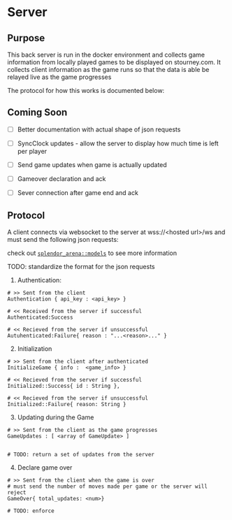 # Server

## Purpose

This back server is run in the docker environment and collects game information from 
locally played games to be displayed on stourney.com. It collects client information
as the game runs so that the data is able be relayed live as the game progresses

The protocol for how this works is documented below:

## Coming Soon
- [ ] Better documentation with actual shape of json requests 
- [ ] SyncClock updates - allow the server to display how much time is left per player
- [ ] Send game updates when game is actually updated
- [ ] Gameover declaration and ack
- [ ] Sever connection after game end and ack


## Protocol 

A client connects via websocket to the server at wss://\<hosted url\>/ws and must
send the following json requests:

check out [`splendor_arena::models`](https://www.github.com/pashneal/splendor_arena)
to see more information

TODO: standardize the format for the json requests

1. Authentication: 

```
# >> Sent from the client
Authentication { api_key : <api_key> } 

# << Received from the server if successful 
Authenticated:Success

# << Recieved from the server if unsuccessful 
Autuhenticated:Failure{ reason : "...<reason>..." }

```

2.  Initialization

```
# >> Sent from the client after authenticated
InitializeGame { info :  <game_info> }

# << Recieved from the server if successful
Initialized::Success{ id : String },

# << Recieved from the server if unsuccessful
Initialized::Failure{ reason: String }
```

3. Updating during the Game

```
# >> Sent from the client as the game progresses
GameUpdates : [ <array of GameUpdate> ]


# TODO: return a set of updates from the server
```

4. Declare game over

```
# >> Sent from the client when the game is over
# must send the number of moves made per game or the server will reject 
GameOver{ total_updates: <num>} 

# TODO: enforce
```
